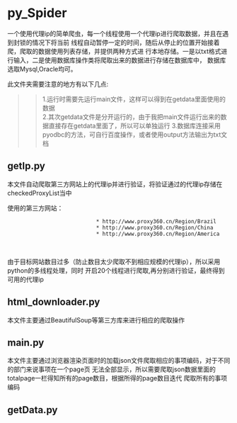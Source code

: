 py_Spider
======

一个使用代理ip的简单爬虫，每一个线程使用一个代理ip进行爬取数据，并且在遇到封锁的情况下将当前
线程自动暂停一定的时间，随后从停止的位置开始接着爬，爬取的数据使用列表存储，并提供两种方式进
行本地存储。一是以txt格式进行输入，二是使用数据库操作类将爬取出来的数据进行存储在数据库中，
数据库选取Mysql,Oracle均可。

此文件夹需要注意的地方有以下几点:
>> 1.运行时需要先运行main文件，这样可以得到在getdata里面使用的数据<br/>
>> 2.其次getdata文件是分开运行的，由于我把main文件运行出来的数据直接存在getdata里面了，所以可以单独运行
>> 3.数据库连接采用pyodbc的方法，可自行百度操作，或者使用output方法输出为txt文档


getIp.py
----
本文件自动爬取第三方网站上的代理ip并进行验证，将验证通过的代理ip存储在checkedProxyList当中

使用的第三方网站：


                                * http://www.proxy360.cn/Region/Brazil
                                * http://www.proxy360.cn/Region/China
                                * http://www.proxy360.cn/Region/America
               

由于目标网站数目过多（防止数目太少爬取不到相应规模的代理ip），所以采用python的多线程处理，同时
开启20个线程进行爬取,再分别进行验证，最终得到可用的代理ip


html_downloader.py
-----
本文件主要通过BeautifulSoup等第三方库来进行相应的爬取操作


main.py
----
本文件主要通过浏览器渲染页面时的加载json文件爬取相应的事项编码，对于不同的部门来说事项在一个page页
无法全部显示，所以需要爬取json数据里面的totalpage一栏得知所有的page数目，根据所得的page数目迭代
爬取所有的事项编码


getData.py
----

